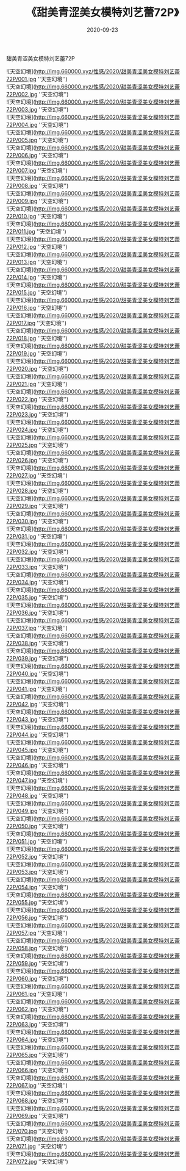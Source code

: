 ﻿---
layout: post
title:  《甜美青涩美女模特刘艺蕾72P》
date:   2020-09-23
img: http://img.660000.xyz/性感/2020/甜美青涩美女模特刘艺蕾72P/000.jpg
categories: [美女, 性感, 泳衣]
---

甜美青涩美女模特刘艺蕾72P



![天空幻境](http://img.660000.xyz/性感/2020/甜美青涩美女模特刘艺蕾72P/001.jpg ''天空幻境'') <br>
![天空幻境](http://img.660000.xyz/性感/2020/甜美青涩美女模特刘艺蕾72P/002.jpg ''天空幻境'') <br>
![天空幻境](http://img.660000.xyz/性感/2020/甜美青涩美女模特刘艺蕾72P/003.jpg ''天空幻境'') <br>
![天空幻境](http://img.660000.xyz/性感/2020/甜美青涩美女模特刘艺蕾72P/004.jpg ''天空幻境'') <br>
![天空幻境](http://img.660000.xyz/性感/2020/甜美青涩美女模特刘艺蕾72P/005.jpg ''天空幻境'') <br>
![天空幻境](http://img.660000.xyz/性感/2020/甜美青涩美女模特刘艺蕾72P/006.jpg ''天空幻境'') <br>
![天空幻境](http://img.660000.xyz/性感/2020/甜美青涩美女模特刘艺蕾72P/007.jpg ''天空幻境'') <br>
![天空幻境](http://img.660000.xyz/性感/2020/甜美青涩美女模特刘艺蕾72P/008.jpg ''天空幻境'') <br>
![天空幻境](http://img.660000.xyz/性感/2020/甜美青涩美女模特刘艺蕾72P/009.jpg ''天空幻境'') <br>
![天空幻境](http://img.660000.xyz/性感/2020/甜美青涩美女模特刘艺蕾72P/010.jpg ''天空幻境'') <br>
![天空幻境](http://img.660000.xyz/性感/2020/甜美青涩美女模特刘艺蕾72P/011.jpg ''天空幻境'') <br>
![天空幻境](http://img.660000.xyz/性感/2020/甜美青涩美女模特刘艺蕾72P/012.jpg ''天空幻境'') <br>
![天空幻境](http://img.660000.xyz/性感/2020/甜美青涩美女模特刘艺蕾72P/013.jpg ''天空幻境'') <br>
![天空幻境](http://img.660000.xyz/性感/2020/甜美青涩美女模特刘艺蕾72P/014.jpg ''天空幻境'') <br>
![天空幻境](http://img.660000.xyz/性感/2020/甜美青涩美女模特刘艺蕾72P/015.jpg ''天空幻境'') <br>
![天空幻境](http://img.660000.xyz/性感/2020/甜美青涩美女模特刘艺蕾72P/016.jpg ''天空幻境'') <br>
![天空幻境](http://img.660000.xyz/性感/2020/甜美青涩美女模特刘艺蕾72P/017.jpg ''天空幻境'') <br>
![天空幻境](http://img.660000.xyz/性感/2020/甜美青涩美女模特刘艺蕾72P/018.jpg ''天空幻境'') <br>
![天空幻境](http://img.660000.xyz/性感/2020/甜美青涩美女模特刘艺蕾72P/019.jpg ''天空幻境'') <br>
![天空幻境](http://img.660000.xyz/性感/2020/甜美青涩美女模特刘艺蕾72P/020.jpg ''天空幻境'') <br>
![天空幻境](http://img.660000.xyz/性感/2020/甜美青涩美女模特刘艺蕾72P/021.jpg ''天空幻境'') <br>
![天空幻境](http://img.660000.xyz/性感/2020/甜美青涩美女模特刘艺蕾72P/022.jpg ''天空幻境'') <br>
![天空幻境](http://img.660000.xyz/性感/2020/甜美青涩美女模特刘艺蕾72P/023.jpg ''天空幻境'') <br>
![天空幻境](http://img.660000.xyz/性感/2020/甜美青涩美女模特刘艺蕾72P/024.jpg ''天空幻境'') <br>
![天空幻境](http://img.660000.xyz/性感/2020/甜美青涩美女模特刘艺蕾72P/025.jpg ''天空幻境'') <br>
![天空幻境](http://img.660000.xyz/性感/2020/甜美青涩美女模特刘艺蕾72P/026.jpg ''天空幻境'') <br>
![天空幻境](http://img.660000.xyz/性感/2020/甜美青涩美女模特刘艺蕾72P/027.jpg ''天空幻境'') <br>
![天空幻境](http://img.660000.xyz/性感/2020/甜美青涩美女模特刘艺蕾72P/028.jpg ''天空幻境'') <br>
![天空幻境](http://img.660000.xyz/性感/2020/甜美青涩美女模特刘艺蕾72P/029.jpg ''天空幻境'') <br>
![天空幻境](http://img.660000.xyz/性感/2020/甜美青涩美女模特刘艺蕾72P/030.jpg ''天空幻境'') <br>
![天空幻境](http://img.660000.xyz/性感/2020/甜美青涩美女模特刘艺蕾72P/031.jpg ''天空幻境'') <br>
![天空幻境](http://img.660000.xyz/性感/2020/甜美青涩美女模特刘艺蕾72P/032.jpg ''天空幻境'') <br>
![天空幻境](http://img.660000.xyz/性感/2020/甜美青涩美女模特刘艺蕾72P/033.jpg ''天空幻境'') <br>
![天空幻境](http://img.660000.xyz/性感/2020/甜美青涩美女模特刘艺蕾72P/034.jpg ''天空幻境'') <br>
![天空幻境](http://img.660000.xyz/性感/2020/甜美青涩美女模特刘艺蕾72P/035.jpg ''天空幻境'') <br>
![天空幻境](http://img.660000.xyz/性感/2020/甜美青涩美女模特刘艺蕾72P/036.jpg ''天空幻境'') <br>
![天空幻境](http://img.660000.xyz/性感/2020/甜美青涩美女模特刘艺蕾72P/037.jpg ''天空幻境'') <br>
![天空幻境](http://img.660000.xyz/性感/2020/甜美青涩美女模特刘艺蕾72P/038.jpg ''天空幻境'') <br>
![天空幻境](http://img.660000.xyz/性感/2020/甜美青涩美女模特刘艺蕾72P/039.jpg ''天空幻境'') <br>
![天空幻境](http://img.660000.xyz/性感/2020/甜美青涩美女模特刘艺蕾72P/040.jpg ''天空幻境'') <br>
![天空幻境](http://img.660000.xyz/性感/2020/甜美青涩美女模特刘艺蕾72P/041.jpg ''天空幻境'') <br>
![天空幻境](http://img.660000.xyz/性感/2020/甜美青涩美女模特刘艺蕾72P/042.jpg ''天空幻境'') <br>
![天空幻境](http://img.660000.xyz/性感/2020/甜美青涩美女模特刘艺蕾72P/043.jpg ''天空幻境'') <br>
![天空幻境](http://img.660000.xyz/性感/2020/甜美青涩美女模特刘艺蕾72P/044.jpg ''天空幻境'') <br>
![天空幻境](http://img.660000.xyz/性感/2020/甜美青涩美女模特刘艺蕾72P/045.jpg ''天空幻境'') <br>
![天空幻境](http://img.660000.xyz/性感/2020/甜美青涩美女模特刘艺蕾72P/046.jpg ''天空幻境'') <br>
![天空幻境](http://img.660000.xyz/性感/2020/甜美青涩美女模特刘艺蕾72P/047.jpg ''天空幻境'') <br>
![天空幻境](http://img.660000.xyz/性感/2020/甜美青涩美女模特刘艺蕾72P/048.jpg ''天空幻境'') <br>
![天空幻境](http://img.660000.xyz/性感/2020/甜美青涩美女模特刘艺蕾72P/049.jpg ''天空幻境'') <br>
![天空幻境](http://img.660000.xyz/性感/2020/甜美青涩美女模特刘艺蕾72P/050.jpg ''天空幻境'') <br>
![天空幻境](http://img.660000.xyz/性感/2020/甜美青涩美女模特刘艺蕾72P/051.jpg ''天空幻境'') <br>
![天空幻境](http://img.660000.xyz/性感/2020/甜美青涩美女模特刘艺蕾72P/052.jpg ''天空幻境'') <br>
![天空幻境](http://img.660000.xyz/性感/2020/甜美青涩美女模特刘艺蕾72P/053.jpg ''天空幻境'') <br>
![天空幻境](http://img.660000.xyz/性感/2020/甜美青涩美女模特刘艺蕾72P/054.jpg ''天空幻境'') <br>
![天空幻境](http://img.660000.xyz/性感/2020/甜美青涩美女模特刘艺蕾72P/055.jpg ''天空幻境'') <br>
![天空幻境](http://img.660000.xyz/性感/2020/甜美青涩美女模特刘艺蕾72P/056.jpg ''天空幻境'') <br>
![天空幻境](http://img.660000.xyz/性感/2020/甜美青涩美女模特刘艺蕾72P/057.jpg ''天空幻境'') <br>
![天空幻境](http://img.660000.xyz/性感/2020/甜美青涩美女模特刘艺蕾72P/058.jpg ''天空幻境'') <br>
![天空幻境](http://img.660000.xyz/性感/2020/甜美青涩美女模特刘艺蕾72P/059.jpg ''天空幻境'') <br>
![天空幻境](http://img.660000.xyz/性感/2020/甜美青涩美女模特刘艺蕾72P/060.jpg ''天空幻境'') <br>
![天空幻境](http://img.660000.xyz/性感/2020/甜美青涩美女模特刘艺蕾72P/061.jpg ''天空幻境'') <br>
![天空幻境](http://img.660000.xyz/性感/2020/甜美青涩美女模特刘艺蕾72P/062.jpg ''天空幻境'') <br>
![天空幻境](http://img.660000.xyz/性感/2020/甜美青涩美女模特刘艺蕾72P/063.jpg ''天空幻境'') <br>
![天空幻境](http://img.660000.xyz/性感/2020/甜美青涩美女模特刘艺蕾72P/064.jpg ''天空幻境'') <br>
![天空幻境](http://img.660000.xyz/性感/2020/甜美青涩美女模特刘艺蕾72P/065.jpg ''天空幻境'') <br>
![天空幻境](http://img.660000.xyz/性感/2020/甜美青涩美女模特刘艺蕾72P/066.jpg ''天空幻境'') <br>
![天空幻境](http://img.660000.xyz/性感/2020/甜美青涩美女模特刘艺蕾72P/067.jpg ''天空幻境'') <br>
![天空幻境](http://img.660000.xyz/性感/2020/甜美青涩美女模特刘艺蕾72P/068.jpg ''天空幻境'') <br>
![天空幻境](http://img.660000.xyz/性感/2020/甜美青涩美女模特刘艺蕾72P/069.jpg ''天空幻境'') <br>
![天空幻境](http://img.660000.xyz/性感/2020/甜美青涩美女模特刘艺蕾72P/070.jpg ''天空幻境'') <br>
![天空幻境](http://img.660000.xyz/性感/2020/甜美青涩美女模特刘艺蕾72P/071.jpg ''天空幻境'') <br>
![天空幻境](http://img.660000.xyz/性感/2020/甜美青涩美女模特刘艺蕾72P/072.jpg ''天空幻境'') <br>